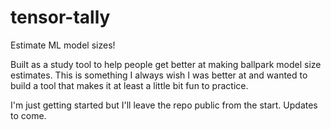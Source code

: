 # tensor-tally

Estimate ML model sizes!

Built as a study tool to help people get better at making ballpark model size estimates. This is something I always wish I was better at and wanted to build a tool that makes it at least a little bit fun to practice.

I'm just getting started but I'll leave the repo public from the start. Updates to come.

